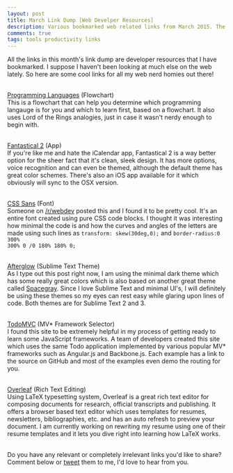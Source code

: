 ```yaml
---
layout: post
title: March Link Dump [Web Develper Resources]
description: Various bookmarked web related links from March 2015. The entire alphabet coded in CSS, a nerdy programming flowchart with Lord of the Rings analogies and a guide for selecting an MV* framework.
comments: true
tags: tools productivity links
---
```

All the links in this month's link dump are developer resources that I have bookmarked. I suppose I haven't been looking at much else on the web lately. So here are some cool links for all my web nerd homies out there!<br><br>

[Programming Languages](http://cdn-media-1.lifehack.org/wp-content/files/2015/03/programminginfoz1.png) (Flowchart)<br>
This is a flowchart that can help you determine which programming langauge is for you and which to learn first, based on a flowchart. It also uses Lord of the Rings analogies, just in case it wasn't nerdy enough to begin with.
<br><br>

[Fantastical 2](https://flexibits.com/fantastical) (App)<br>
If you're like me and hate the iCalendar app, Fantastical 2 is a way better option for the sheer fact that it's clean, sleek design. It has more options, voice recognition and can even be themed, although the default theme has great color schemes. There's also an iOS app available for it which obviously will sync to the OSX version.<br><br>

[CSS Sans](http://yusugomori.com/projects/css-sans/fonts) (Font)<br>
Someone on [/r/webdev](http://www.reddit.com/r/webdev) posted this and I found it to be pretty cool. It's an entire font created using pure CSS code blocks. I thought it was interesting how minimal the code is and how the curves and angles of the letters are made using such lines as <code>transform: skew(30deg,0);</code> and <code>border-radius:0 300% 300% 0 /0 180% 180% 0;</code><br><br>

[Afterglow](http://yabatadesign.github.io/afterglow-theme/) (Sublime Text Theme)<br>
As I type out this post right now, I am using the minimal dark theme which has some really great colors which is also based on another great theme called [Spacegray](https://github.com/kkga/spacegray). Since I love Sublime Text and minimal UI's, I will definitely be using these themes so my eyes can rest easy while glaring upon lines of code. Both themes are for Sublime Text 2 and 3.<br><br>

[TodoMVC](http://todomvc.com/) (MV* Framework Selector)<br>
I found this site to be extremely helpful in my process of getting ready to learn some JavaScript frameworks. A team of developers created this site which uses the same Todo application implemented by various popular MV* frameworks such as Angular.js and Backbone.js. Each example has a link to the source on GitHub and most of the examples even demo the routing for you.<br><br>

[Overleaf](https://www.overleaf.com/) (Rich Text Editing)<br>
Using LaTeX typesetting system, Overleaf is a great rich text editor for composing documents for research, official transcripts and publishing. It offers a browser based text editor which uses templates for resumes, newsletters, bibliographies, etc. and has an auto refresh to preview your document. I am currently working on rewriting my resume using one of their resume templates and it lets you dive right into learning how LaTeX works.<br><br>

Do you have any relevant or completely irrelevant links you'd like to share? Comment below or [tweet](http://www.twitter.com/tonecodes) them to me, I'd love to hear from you.

